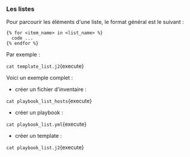 ### Les listes

Pour parcourir les éléments d'une liste, le format général est le suivant :

```
{% for <item_name> in <list_name> %}
  code ...
{% endfor %}
```

Par exemple :

`cat template_list.j2`{execute}

Voici un exemple complet :
- créer un fichier d'inventaire :

`cat playbook_list_hosts`{execute}

- créer un playbook :

`cat playbook_list.yml`{execute}

- créer un template :

`cat playbook_list.j2`{execute}
